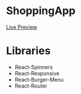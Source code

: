 # ShoppingApp
[Live Preview](https://shopping-app-rose-gamma.vercel.app/)

# Libraries
* React-Spinners
* React-Responsive
* React-Burger-Menu
* React-Router
